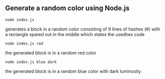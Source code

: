 ## Generate a random color using Node.js

```
node index.js
```

generates a block in a random color consisting of 9 lines of hashes (#) with a rectangle spared out in the middle which states the usedhex code

```
node index.js red
```

the generated block is in a random red color

```
node index.js blue dark
```

the generated block is in a random blue color with dark luminosity

